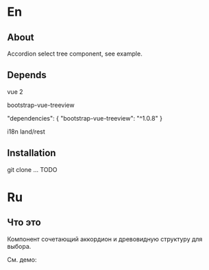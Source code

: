 # En

## About

Accordion select tree component, see example.

## Depends

vue 2

bootstrap-vue-treeview

"dependencies": {
		"bootstrap-vue-treeview": "^1.0.8"
}


i18n
land/rest


## Installation

git clone ... TODO

# Ru

## Что это

Компонент сочетающий аккордион и древовидную структуру для выбора.

См. демо: 